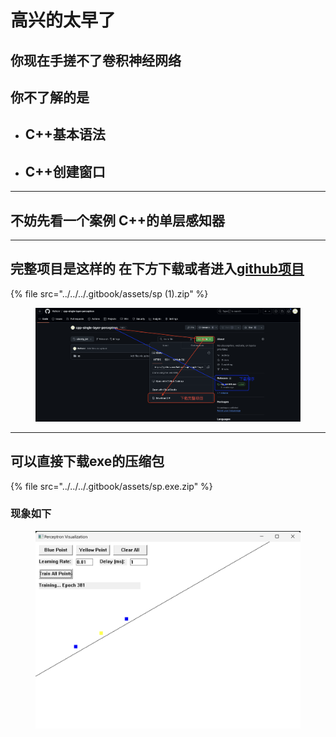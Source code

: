 # 高兴的太早了

## 你现在手搓不了卷积神经网络

## 你不了解的是

*   ## C++基本语法


*   ## C++创建窗口



***

## 不妨先看一个案例 C++的单层感知器

***

## 完整项目是这样的 在下方下载或者进入[github项目](https://github.com/Ra1nzrr/cpp-single-layer-perceptron/tree/silently_64)

{% file src="../../../.gitbook/assets/sp (1).zip" %}

<figure><img src="../../../.gitbook/assets/截屏2024-10-23 下午9.18.10 (1).png" alt=""><figcaption></figcaption></figure>

***

## 可以直接下载exe的压缩包

{% file src="../../../.gitbook/assets/sp.exe.zip" %}

### 现象如下

<figure><img src="../../../.gitbook/assets/image (11).png" alt=""><figcaption></figcaption></figure>
